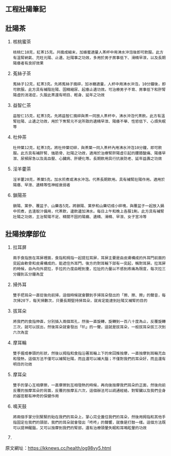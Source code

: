 ## 工程壯陽筆記

## 壯陽茶

1. 核桃蜜茶

   ```
   核桃仁10克，紅茶15克。共搗成細末，加蜂蜜適量人茶杯中用沸水沖泡後即可飲服。此方有溫腎納氣、充旺元陽、止遺、壯陽事之功效，多用於男子房事低下、滑精早泄，以及長期陽痿者有良好效果
   ```

   

2. 菟絲子茶

   ```
   菟絲子12克，紅茶3克。先將菟絲子搗碎，加冰糖適量，人杯中用沸水沖泡，10分鐘後，即可飲服。此方具有補陰壯陽、固精縮尿、起痿止遺功效。可治療男子不育、房事低下和肝腎陽虛的消渴症，久服此茶還有明目、輕身、延年之功效
   ```

   

3. 益智仁茶

   ```
   益智仁15克，紅茶3克。先將益智仁搗碎與茶一同放人茶杯中，沸水沖泡代茶飲。此方有溫腎壯陽、止遺之功效，用於下焦腎元不足所致的遺精早泄、陽痿不舉、性慾低下、心煩失眠等
   ```

   

4. 杜仲茶

   ```
   杜仲葉12克，紅茶3克。將杜仲葉切碎，與茶葉一同入茶杯內用沸水沖泡10分鐘，即可飲服。此方具有補肝腎、強筋骨、壯陽之功效，適用於治療腎肝陽虛引起的腰膝酸痛、陽痿早泄、尿頻尿急以及高血壓、心臟病、肝硬化等。長期飲用具行抗衰防老、延年益壽之功效
   ```

   

5. 淫羊藿茶

   ```
   淫羊藿20克，茶葉5克。加水煎煮或沸水沖泡。代茶長期飲用。具有補腎壯陽作用。適用於陽痿、早泄、遺精等性神經衰弱者
   ```

   

6. 鎖陽茶

   ```
   鎖陽、黨參、覆盆子、山藥各5克。將鎖陽、黨參和山藥切成小碎塊，與覆盆子一起放入鍋中煎煮，去渣取汁備用，代茶飲，邊飲邊加沸水。每日上午和晚上各服1劑。此方具有補腎壯陽之功效，主治腎陽不足、精關不固的陽瘺、遺精、滑精、早泄、女子宮冷等
   ```

   

## 壯陽按摩部位

1. 拉耳屏

   ```
   兩手食指放在耳屏裡面，食指和拇指一起提拉耳屏，耳屏主要是由皮膚構成的外耳門前面的突起由軟骨和皮膚構成的，能遮住外耳門，後方的對耳輪下部有一突起，稱對耳屏。拉耳屏的時候，自內向外提拉，手拉的力度由輕到重，拉扯的力量以不感到疼痛為限度，每次拉三分鐘到五分鐘為宜
   ```

   

2. 掃外耳

   ```
   雙手把耳朵一直從後向前掃，這個時候就會聽到手掃耳朵發出的「擦、擦、擦」的聲音，每次掃20下，每天掃數次，只要長期堅持掃耳朵，就肯定能達到壯陽又補腎的目的
   ```

   

3. 拔耳朵

   ```
   將我們的食指伸直，分別插入兩個耳孔，然後一直旋轉，旋轉到一百八十度為止，反覆旋轉三次，就可以拔出，然後耳朵就會發出「叭」的一聲，這就是拔耳朵，一般拔耳朵拔三次到六次為宜
   ```

   

4. 摩耳輪

   ```
   雙手握成拳頭的形狀，然後以拇指和食指沿著耳輪上下的來回推按摩，一直按摩到耳輪充血和發熱，這個方法不僅可以補腎壯陽，而且還可以補大腦；不僅對我們的耳朵好，而且還有明目的功效
   ```

   

5. 摩耳朵

   ```
   雙手的掌心互相摩擦，一直摩擦到互相發熱的時候，再向後按摩我們耳朵的正面，然後向前反覆的按摩耳朵的背面，反覆的按摩五六次，這個辦法可以疏通經絡，對腎臟以及我們全身的器官都有神奇的保健作用
   ```

   

6. 鳴天鼓

   ```
   將兩個手掌分別緊緊的貼在我們的耳朵上，掌心完全蓋住我們的耳朵，然後用拇指和其他手指固定在我們的頭部，我們的耳朵就會發出「咚咚」的聲響，就像是打鼓一樣。這個方法既可以提神醒腦，又可以按摩到我們的腎部，還有治療頭暈失眠和耳鳴眩暈的功效
   ```

   

7. 





原文網址：https://kknews.cc/health/og98vy5.html